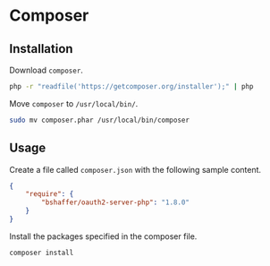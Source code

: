 Composer
========


Installation
--------------------------------------------------

Download `composer`.

```bash
php -r "readfile('https://getcomposer.org/installer');" | php
```

Move `composer` to `/usr/local/bin/`.

```bash
sudo mv composer.phar /usr/local/bin/composer
```

Usage
--------------------------------------------------

Create a file called `composer.json` with the following sample content.

```json
{
    "require": {
        "bshaffer/oauth2-server-php": "1.8.0"
    }
}
```

Install the packages specified in the composer file.

```bash
composer install
```